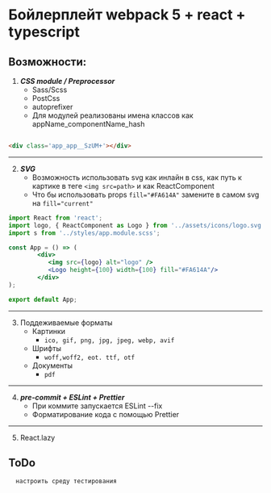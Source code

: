 # Бойлерплейт webpack 5 + react + typescript

## Возможности:

1. ___CSS module / Preprocessor___
    * Sass/Scss
    * PostCss
    * autoprefixer
    * Для модулей реализованы имена классов как appName_componentName_hash

```html

<div class='app_app__SzUM+'></div>
```
***
2. ___SVG___
    * Возможность использовать svg как инлайн в css, как путь к картике в теге `<img src=path>` и как ReactComponent
    * Что бы использовать props `fill="#FA614A"` замените в самом svg на `fill="current"`

```jsx
import React from 'react';
import logo, { ReactComponent as Logo } from '../assets/icons/logo.svg';
import s from '../styles/app.module.scss';

const App = () => (
        <div>
           <img src={logo} alt="logo" />
           <Logo height={100} width={100} fill="#FA614A"/>
        </div>
);

export default App;
```
***
3. Поддеживаемые форматы
   * Картинки
     * `ico, gif, png, jpg, jpeg, webp, avif`
   * Шрифты
     * `woff,woff2, eot. ttf, otf`
   * Документы
     * `pdf`
***
4. ___pre-commit + ESLint + Prettier___
   * При коммите запускается ESLint --fix
   * Форматирование кода с помощью Prettier
***
5. React.lazy
   
## ToDo

      настроить среду тестирования
